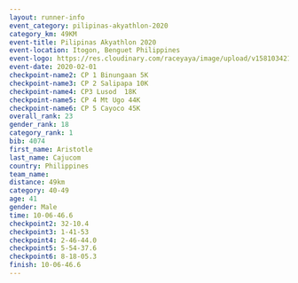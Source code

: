 ```yaml
--- 
layout: runner-info 
event_category: pilipinas-akyathlon-2020 
category_km: 49KM 
event-title: Pilipinas Akyathlon 2020 
event-location: Itogon, Benguet Philippines 
event-logo: https://res.cloudinary.com/raceyaya/image/upload/v1581034212/logo/ph-akyathlon_ldmu3f.png 
event-date: 2020-02-01 
checkpoint-name2: CP 1 Binungaan 5K 
checkpoint-name3: CP 2 Salipapa 10K 
checkpoint-name4: CP3 Lusod  18K 
checkpoint-name5: CP 4 Mt Ugo 44K 
checkpoint-name6: CP 5 Cayoco 45K 
overall_rank: 23
gender_rank: 18
category_rank: 1
bib: 4074
first_name: Aristotle
last_name: Cajucom
country: Philippines
team_name: 
distance: 49km
category: 40-49
age: 41
gender: Male
time: 10-06-46.6
checkpoint2: 32-10.4
checkpoint3: 1-41-53
checkpoint4: 2-46-44.0
checkpoint5: 5-54-37.6
checkpoint6: 8-18-05.3
finish: 10-06-46.6
--- 
```

